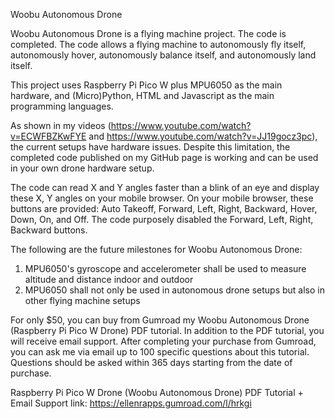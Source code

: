 Woobu Autonomous Drone  

Woobu Autonomous Drone is a flying machine project. The code is completed. The code allows a flying machine to autonomously fly itself, autonomously hover, autonomously balance itself, and autonomously land itself.  

This project uses Raspberry Pi Pico W plus MPU6050 as the main hardware, and (Micro)Python, HTML and Javascript as the main programming languages.

As shown in my videos (https://www.youtube.com/watch?v=ECWFBZKwFYE and https://www.youtube.com/watch?v=JJ19gocz3pc), the current setups have hardware issues. Despite this limitation, the completed code published on my GitHub page is working and
can be used in your own drone hardware setup. 

The code can read X and Y angles faster than a blink of an eye and display these X, Y angles on your mobile browser. On your mobile browser, these buttons are provided: Auto Takeoff, Forward, Left, Right, Backward, Hover, Down, On, and Off. The code purposely disabled the Forward, Left, Right, Backward buttons.

The following are the future milestones for Woobu Autonomous Drone:
1) MPU6050's gyroscope and accelerometer shall be used to measure altitude and distance indoor and outdoor
2) MPU6050 shall not only be used in autonomous drone setups but also in other flying machine setups

For only $50, you can buy from Gumroad my Woobu Autonomous Drone (Raspberry Pi Pico W Drone) PDF tutorial. In addition to the PDF tutorial, you will receive email support. After completing your purchase from Gumroad, you can ask me via email up to 100 specific questions about this tutorial. Questions should be asked within 365 days starting from the date of purchase.

Raspberry Pi Pico W Drone (Woobu Autonomous Drone) PDF Tutorial + Email Support link: https://ellenrapps.gumroad.com/l/hrkgi
